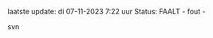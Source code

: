 laatste update: 
di 07-11-2023  7:22   uur 
Status: FAALT - fout - 
<div class="service R">svn</div>